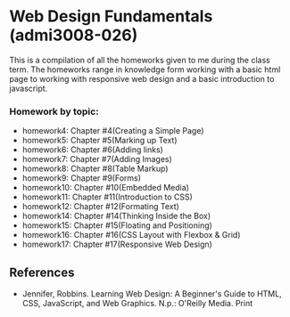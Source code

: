 # Web Design Fundamentals (admi3008-026)

This is a compilation of all the homeworks given to me during the class term. The homeworks range in knowledge form working with a basic html page to working with responsive web design and a basic introduction to javascript.

### Homework by topic:
- homework4: Chapter #4(Creating a Simple Page) 
- homework5: Chapter #5(Marking up Text)
- homework6: Chapter #6(Adding links) 
- homework7: Chapter #7(Adding Images)
- homework8: Chapter #8(Table Markup)
- homework9: Chapter #9(Forms)
- homework10: Chapter #10(Embedded Media)
- homework11: Chapter #11(Introduction to CSS)
- homework12: Chapter #12(Formating Text)
- homework14: Chapter #14(Thinking Inside the Box)
- homework15: Chapter #15(Floating and Positioning)
- homework16: Chapter #16(CSS Layout with Flexbox & Grid)
- homework17: Chapter #17(Responsive Web Design)


## References
- Jennifer, Robbins. Learning Web Design: A Beginner's Guide to HTML, CSS, JavaScript, and Web Graphics. N.p.: O'Reilly Media. Print
